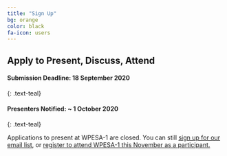 ```yaml
---
title: "Sign Up"
bg: orange
color: black
fa-icon: users
---
```


## Apply to Present, Discuss, Attend


#### **Submission Deadline: 18 September 2020**
{: .text-teal}
#### **Presenters Notified: ~ 1 October 2020**
{: .text-teal}

Applications to present at WPESA-1 are closed. You can still [sign up for our email list](https://docs.google.com/forms/d/e/1FAIpQLSfaTXljkQZpVhUhKR29gnXNIaOdEDsDL8QpsehXdb72maP98w/viewform?usp=sf_link), or [register to attend WPESA-1 this November as a participant.](https://mit.zoom.us/meeting/register/tJ0ldu-gpj4sEtYLu_yi3jyTVNlv91jHBsjd) 
